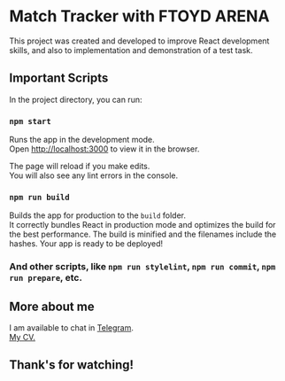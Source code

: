 # Match Tracker with FTOYD ARENA

This project was created and developed to improve React development skills, and also to implementation and demonstration of a test task.

## Important Scripts

In the project directory, you can run:

### `npm start`

Runs the app in the development mode.\
Open [http://localhost:3000](http://localhost:3000) to view it in the browser.

The page will reload if you make edits.\
You will also see any lint errors in the console.

### `npm run build`

Builds the app for production to the `build` folder.\
It correctly bundles React in production mode and optimizes the build for the best performance. The build is minified and the filenames include the hashes.
Your app is ready to be deployed!

### And other scripts, like `npm run stylelint`, `npm run commit`, `npm run prepare`, etc.

## More about me

I am available to chat in [Telegram](http://t.me/romannvz).\
[My CV.](https://hh.ru/resume/70cd55e5ff0b55fb6f0039ed1f453243393950)

## Thank's for watching!